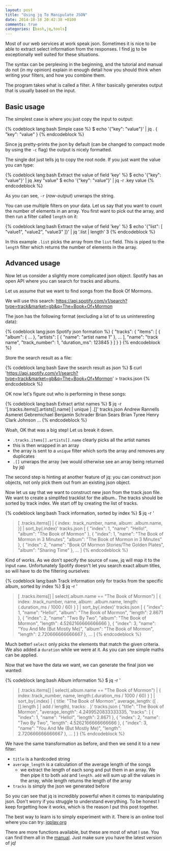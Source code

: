 ```yaml
---
layout: post
title: "Using jq To Manipulate JSON"
date: 2014-10-18 20:42:38 +0100
comments: true
categories: [bash,jq,tools]
---
```


Most of our web services at work speak json. Sometimes it is nice to be able to extract select information from the responses.
I find [jq](http://stedolan.github.io/jq/) to be exceptionally well suited for these situations.

The syntax can be perplexing in the beginning, and the tutorial and manual do not (in my opinion) explain in enough
detail how you should think when writing your filters, and how you combine them.

The program takes what is called a filter. A filter basically generates output that is usually based on the input.

## Basic usage

The simplest case is where you just copy the input to output:

{% codeblock lang:bash Simple case %}
$ echo '{"key": "value"}' | jq .
{
  "key": "value"
}
{% endcodeblock %}

Since jq pretty-prints the json by default (can be changed to compact mode by using the `-c` flag) the output is nicely formatted.

The single dot just tells jq to copy the root node. If you just want the value you can type:

{% codeblock lang:bash Extract the value of field 'key' %}
$ echo '{"key": "value"}' | jq .key
"value"
$ echo '{"key": "value"}' | jq -r .key
value
{% endcodeblock %}

As you can see, `-r` (_raw-output_) unwraps the string.

You can use multiple filters on your data. Let us say that you want to count the number of elements in an array. You 
first want to pick out the array, and then run a filter called `length` on it:

{% codeblock lang:bash Extract the value of field 'key' %}
$ echo '{"list": [ "value1", "value2", "value3" ]}' | jq '.list | length'
3
{% endcodeblock %}

In this example `.list` picks the array from the `list` field. This is piped to the `length` filter which returns the
number of elements in the array.

## Advanced usage

Now let us consider a slightly more complicated json object. Spotify has an open API where you can search for
tracks and albums.

Let us assume that we want to find songs from the Book Of Mormons.

We will use this search: https://api.spotify.com/v1/search?type=track&market=gb&q=The+Book+Of+Mormon

The json has the following format (excluding a lot of to us uninteresting data):

{% codeblock lang:json Spotify json formation %}
{
  "tracks": {
    "items": [
      {
        "album": { ... },
        "artists": [
          {
            "name": "artist name 1"
          },
          ...
        ],
        "name": "track name",
        "track_number": 1,
        "duration_ms": 123845
      }
    ]
  }
}
{% endcodeblock %}

Store the search result as a file:

{% codeblock lang:bash Save the search result as json %}
$ curl 'https://api.spotify.com/v1/search?type=track&market=gb&q=The+Book+Of+Mormon' > tracks.json
{% endcodeblock %}

OK now let's figure out who is performing in these songs:

{% codeblock lang:bash Extract artist names %}
$ jq -r '[.tracks.items[].artists[].name] | unique | .[]' tracks.json
Andrew Rannells
Asmeret Gebremichael
Benjamin Schrader
Brian Sears
Brian Tyree Henry
Clark Johnson
...
{% endcodeblock %}

Woah, OK that was a big step! Let us break it down.

- `.tracks.items[].artists[].name` clearly picks all the artist names
- this is then wrapped in an array
- the array is sent to a `unique` filter which sorts the array and removes any duplicates
- `.[]` unwraps the array (we would otherwise see an array being returned by jq)

The second step is hinting at another feature of jq: you can construct json objects, not only pick them out from
an existing json object.

Now let us say that we want to construct new json from the track.json file.
We want to create a simplifed tracklist for the album.. The tracks should be sorted by track index. We start
off by creating the list of tracks.

{% codeblock lang:bash Track information, sorted by index %}
$ jq -r '
> [
>   .tracks.items[] |
>   {
>     index: .track_number,
>     name,
>     album: .album.name,
>   }] | sort_by(.index)' tracks.json
[
  {
    "index": 1,
    "name": "Hello!",
    "album": "The Book of Mormon"
  },
  {
    "index": 1,
    "name": "The Book of Mormon in 3 Minutes",
    "album": "The Book of Mormon in 3 Minutes"
  },
  {
    "index": 2,
    "name": "Book Of Mormon Stories/The Golden Plates",
    "album": "Sharing Time"
  },
  ...
]
{% endcodeblock %}

Kind of works. As we don't specify the source of `name`, jq will map it to the input `name`. 
Unfortunately Spotify doesn't let you search exact album titles, so will have to do the filtering ourselves:

{% codeblock lang:bash Track information only for tracks from the specific album, sorted by index %}
$ jq -r '
> [
>   .tracks.items[] |
>   select(.album.name == "The Book of Mormon") |
>   {
>     index: .track_number,
>     name,
>     album: .album.name,
>     length: (.duration_ms / 1000 / 60)
>   }
> ] | sort_by(.index)' tracks.json
[
  {
    "index": 1,
    "name": "Hello!",
    "album": "The Book of Mormon",
    "length": 2.8671
  },
  {
    "index": 2,
    "name": "Two By Two",
    "album": "The Book of Mormon",
    "length": 4.5262166666666666
  },
  {
    "index": 3,
    "name": "You And Me (But Mostly Me)",
    "album": "The Book of Mormon",
    "length": 2.720666666666667
  },
  ...
]
{% endcodeblock %}

Much better! `select` only picks the elements that match the given criteria. We also added a `duration` while we were
at it. As you can see simple maths can be applied.

Now that we have the data we want, we can generate the final json we wanted:

{% codeblock lang:bash Album information %}
$ jq -r '
> [
>   .tracks.items[] |
>   select(.album.name == "The Book of Mormon") |
>   {
>     index:.track_number,
>     name,
>     length:(.duration_ms / 1000 / 60)
>   }
> ] | sort_by(.index) |
> {
>   title: "The Book of Mormon",
>   average_length: ([ .[].length ] | add / length),
>   tracks: .
> }' tracks.json
{
  "title": "The Book of Mormon",
  "average_length": 4.2499520833333335,
  "tracks": [
    {
      "index": 1,
      "name": "Hello!",
      "length": 2.8671
    },
    {
      "index": 2,
      "name": "Two By Two",
      "length": 4.5262166666666666
    },
    {
      "index": 3,
      "name": "You And Me (But Mostly Me)",
      "length": 2.720666666666667
    },
    ...
  ]
}
{% endcodeblock %}

We have the same transformation as before, and then we send it to a new filter:

- `title` is a hardcoded string
- `average_length` is a calculation of the average length of the songs
  - we extract the length of each song and put them in an array. We then pipe it to both `add` and `length`. `add` will
   sum up all the values in the array, while length returns the length of the array
- `tracks` is simply the json we generated before

So you can see that jq is incredibly powerful when it comes to manipulating json. Don't worry if you struggle to
understand everything. To be honest I keep forgetting how it works, which is the reason I put this post together.

The best way to learn is to simply experiment with it. There is an online tool where you
can try: [jqplay.org](https://jqplay.org/)

There are more functions available, but these are most of what I use. You can find them all in the
[manual](http://stedolan.github.io/jq/manual/). Just make sure you have the latest version of jq!
